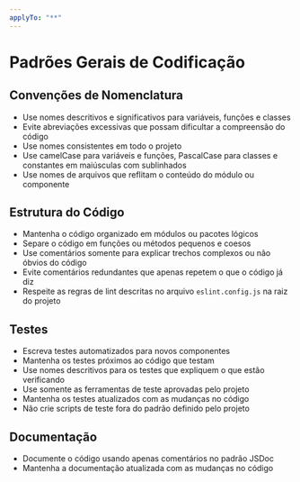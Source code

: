 ```yaml
---
applyTo: "**"
---
```

# Padrões Gerais de Codificação

## Convenções de Nomenclatura
- Use nomes descritivos e significativos para variáveis, funções e classes
- Evite abreviações excessivas que possam dificultar a compreensão do código
- Use nomes consistentes em todo o projeto
- Use camelCase para variáveis e funções, PascalCase para classes e constantes em maiúsculas com sublinhados
- Use nomes de arquivos que reflitam o conteúdo do módulo ou componente

## Estrutura do Código
- Mantenha o código organizado em módulos ou pacotes lógicos
- Separe o código em funções ou métodos pequenos e coesos
- Use comentários somente para explicar trechos complexos ou não óbvios do código
- Evite comentários redundantes que apenas repetem o que o código já diz
- Respeite as regras de lint descritas no arquivo `eslint.config.js` na raiz do projeto

## Testes
- Escreva testes automatizados para novos componentes
- Mantenha os testes próximos ao código que testam
- Use nomes descritivos para os testes que expliquem o que estão verificando
- Use somente as ferramentas de teste aprovadas pelo projeto
- Mantenha os testes atualizados com as mudanças no código
- Não crie scripts de teste fora do padrão definido pelo projeto

## Documentação
- Documente o código usando apenas comentários no padrão JSDoc
- Mantenha a documentação atualizada com as mudanças no código
